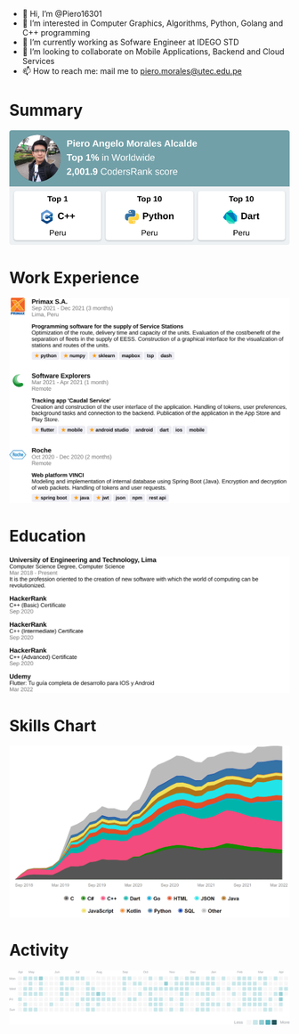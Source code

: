 - 👋 Hi, I’m @Piero16301
- 👀 I’m interested in Computer Graphics, Algorithms, Python, Golang and C++ programming
- 🌱 I’m currently working as Sofware Engineer at IDEGO STD
- 💞️ I’m looking to collaborate on Mobile Applications, Backend and Cloud Services
- 📫 How to reach me: mail me to piero.morales@utec.edu.pe

# Summary
![summary](https://github.com/Piero16301/Piero16301/blob/main/Summary_Widget.png)

# Work Experience
![work-experience](https://github.com/Piero16301/Piero16301/blob/main/Work_Experience_Widget.png)

# Education
![education](https://github.com/Piero16301/Piero16301/blob/main/Education_Widget.png)

# Skills Chart
![skills-chart](https://github.com/Piero16301/Piero16301/blob/main/Skills_Chart_Widget.png)

# Activity
![activity](https://github.com/Piero16301/Piero16301/blob/main/Activity_Widget.png)

<!---
Piero16301/Piero16301 is a ✨ special ✨ repository because its `README.md` (this file) appears on your GitHub profile.
You can click the Preview link to take a look at your changes.

# Summary
![summary](https://cr-ss-service.azurewebsites.net/api/ScreenShot?widget=summary&username=piero16301&branding=false)

# Work Experience
![work-experience](https://cr-ss-service.azurewebsites.net/api/ScreenShot?widget=work-experience&username=piero16301&branding=false&logos=true)

# Education
![education](https://cr-ss-service.azurewebsites.net/api/ScreenShot?widget=education&username=piero16301&branding=false)

# Skills Chart
![skills-chart](https://cr-skills-chart-widget.azurewebsites.net/api/api?username=piero16301&show-other-skills=true&branding=false&skills=C,C%2B%2B,C%23,Dart,Go,HTML,JSON,Java,JavaScript,Kotlin,Python,SQL)

# Activity
![activity](https://cr-ss-service.azurewebsites.net/api/ScreenShot?widget=activity&username=piero16301&branding=false&labels=true&legend=true)
--->
